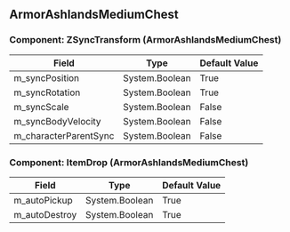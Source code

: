 ## ArmorAshlandsMediumChest

### Component: ZSyncTransform (ArmorAshlandsMediumChest)

|Field|Type|Default Value|
|---|---|---|
|m_syncPosition|System.Boolean|True|
|m_syncRotation|System.Boolean|True|
|m_syncScale|System.Boolean|False|
|m_syncBodyVelocity|System.Boolean|False|
|m_characterParentSync|System.Boolean|False|

### Component: ItemDrop (ArmorAshlandsMediumChest)

|Field|Type|Default Value|
|---|---|---|
|m_autoPickup|System.Boolean|True|
|m_autoDestroy|System.Boolean|True|

